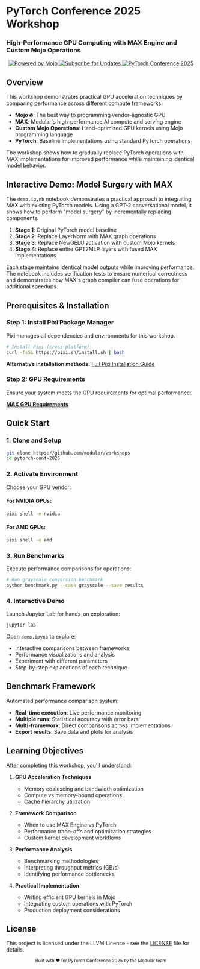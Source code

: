 # PyTorch Conference 2025 Workshop
### High-Performance GPU Computing with MAX Engine and Custom Mojo Operations

<p align="center">
  <a href="https://docs.modular.com/mojo">
    <img src="https://img.shields.io/badge/Powered%20by-Mojo-FF5F1F" alt="Powered by Mojo">
  </a>
  <a href="https://docs.modular.com/max/get-started/#stay-in-touch">
    <img src="https://img.shields.io/badge/Subscribe-Updates-00B5AD?logo=mail.ru" alt="Subscribe for Updates">
  </a>
  <a href="https://pytorch.org/">
    <img src="https://img.shields.io/badge/PyTorch-Conference%202025-EE4C2C?logo=pytorch" alt="PyTorch Conference 2025">
  </a>
</p>

## Overview

This workshop demonstrates practical GPU acceleration techniques by comparing performance across different compute frameworks:

- **Mojo 🔥**: The best way to programming vendor-agnostic GPU
- **MAX**: Modular's high-performance AI compute and serving engine
- **Custom Mojo Operations**: Hand-optimized GPU kernels using Mojo programming language
- **PyTorch**: Baseline implementations using standard PyTorch operations

The workshop shows how to gradually replace PyTorch operations with MAX implementations for improved performance while maintaining identical model behavior.

## Interactive Demo: Model Surgery with MAX

The `demo.ipynb` notebook demonstrates a practical approach to integrating MAX with existing PyTorch models. Using a GPT-2 conversational model, it shows how to perform "model surgery" by incrementally replacing components:

1. **Stage 1**: Original PyTorch model baseline
2. **Stage 2**: Replace LayerNorm with MAX graph operations
3. **Stage 3**: Replace NewGELU activation with custom Mojo kernels
4. **Stage 4**: Replace entire GPT2MLP layers with fused MAX implementations

Each stage maintains identical model outputs while improving performance. The notebook includes verification tests to ensure numerical correctness and demonstrates how MAX's graph compiler can fuse operations for additional speedups.

## Prerequisites & Installation

### Step 1: Install Pixi Package Manager

Pixi manages all dependencies and environments for this workshop.

```bash
# Install Pixi (cross-platform)
curl -fsSL https://pixi.sh/install.sh | bash
```

**Alternative installation methods:** [Full Pixi Installation Guide](https://pixi.sh/latest/#installation)

### Step 2: GPU Requirements

Ensure your system meets the GPU requirements for optimal performance:

**[MAX GPU Requirements](https://docs.modular.com/max/packages#gpu-compatibility)**

## Quick Start

### 1. Clone and Setup

```bash
git clone https://github.com/modular/workshops
cd pytorch-conf-2025
```

### 2. Activate Environment

Choose your GPU vendor:

#### For NVIDIA GPUs:
```bash
pixi shell -e nvidia
```

#### For AMD GPUs:
```bash
pixi shell -e amd
```

### 3. Run Benchmarks

Execute performance comparisons for operations:

```bash
# Run grayscale conversion benchmark
python benchmark.py --case grayscale --save results
```

### 4. Interactive Demo

Launch Jupyter Lab for hands-on exploration:

```bash
jupyter lab
```

Open `demo.ipynb` to explore:
- Interactive comparisons between frameworks
- Performance visualizations and analysis
- Experiment with different parameters
- Step-by-step explanations of each technique

## Benchmark Framework

Automated performance comparison system:

- **Real-time execution**: Live performance monitoring
- **Multiple runs**: Statistical accuracy with error bars
- **Multi-framework**: Direct comparisons across implementations
- **Export results**: Save data and plots for analysis

## Learning Objectives

After completing this workshop, you'll understand:

1. **GPU Acceleration Techniques**
   - Memory coalescing and bandwidth optimization
   - Compute vs memory-bound operations
   - Cache hierarchy utilization

2. **Framework Comparison**
   - When to use MAX Engine vs PyTorch
   - Performance trade-offs and optimization strategies
   - Custom kernel development workflows

3. **Performance Analysis**
   - Benchmarking methodologies
   - Interpreting throughput metrics (GB/s)
   - Identifying performance bottlenecks

4. **Practical Implementation**
   - Writing efficient GPU kernels in Mojo
   - Integrating custom operations with PyTorch
   - Production deployment considerations

## License

This project is licensed under the LLVM License - see the [LICENSE](../LICENSE) file for details.

<p align="center">
  <sub>Built with ❤️ for PyTorch Conference 2025 by the Modular team</sub>
</p>
